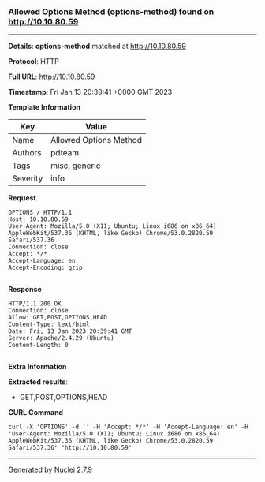 ### Allowed Options Method (options-method) found on http://10.10.80.59
---
**Details**: **options-method**  matched at http://10.10.80.59

**Protocol**: HTTP

**Full URL**: http://10.10.80.59

**Timestamp**: Fri Jan 13 20:39:41 +0000 GMT 2023

**Template Information**

| Key | Value |
|---|---|
| Name | Allowed Options Method |
| Authors | pdteam |
| Tags | misc, generic |
| Severity | info |

**Request**
```http
OPTIONS / HTTP/1.1
Host: 10.10.80.59
User-Agent: Mozilla/5.0 (X11; Ubuntu; Linux i686 on x86_64) AppleWebKit/537.36 (KHTML, like Gecko) Chrome/53.0.2820.59 Safari/537.36
Connection: close
Accept: */*
Accept-Language: en
Accept-Encoding: gzip


```

**Response**
```http
HTTP/1.1 200 OK
Connection: close
Allow: GET,POST,OPTIONS,HEAD
Content-Type: text/html
Date: Fri, 13 Jan 2023 20:39:41 GMT
Server: Apache/2.4.29 (Ubuntu)
Content-Length: 0


```

**Extra Information**

**Extracted results**:

- GET,POST,OPTIONS,HEAD



**CURL Command**
```
curl -X 'OPTIONS' -d '' -H 'Accept: */*' -H 'Accept-Language: en' -H 'User-Agent: Mozilla/5.0 (X11; Ubuntu; Linux i686 on x86_64) AppleWebKit/537.36 (KHTML, like Gecko) Chrome/53.0.2820.59 Safari/537.36' 'http://10.10.80.59'
```
---
Generated by [Nuclei 2.7.9](https://github.com/projectdiscovery/nuclei)